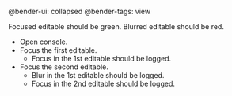 @bender-ui: collapsed
@bender-tags: view

Focused editable should be green.
Blurred editable should be red.

* Open console.
* Focus the first editable.
  * Focus in the 1st editable should be logged.
* Focus the second editable.
  * Blur in the 1st editable should be logged.
  * Focus in the 2nd editable should be logged.

